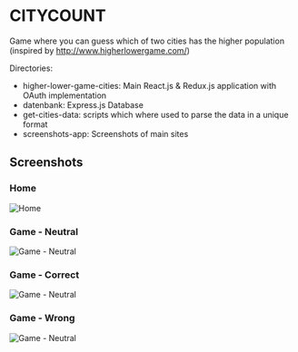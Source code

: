 # CITYCOUNT

 Game where you can guess which of two cities has the higher population 
  (inspired by http://www.higherlowergame.com/)

Directories:
- higher-lower-game-cities: Main React.js & Redux.js application with OAuth implementation
- datenbank: Express.js Database
- get-cities-data: scripts which where used to parse the data in a unique format
- screenshots-app: Screenshots of main sites

## Screenshots


### Home
![Home](https://github.com/alexej-sankov-dev/informatik-projekt/blob/master/screenshots-app/Home.jpg)

### Game - Neutral

![Game - Neutral](https://github.com/alexej-sankov-dev/informatik-projekt/blob/master/screenshots-app/Game-Neutral.jpg)

### Game - Correct

![Game - Neutral](https://github.com/alexej-sankov-dev/informatik-projekt/blob/master/screenshots-app/Game-Correct.jpg)

### Game - Wrong

![Game - Neutral](https://github.com/alexej-sankov-dev/informatik-projekt/blob/master/screenshots-app/Game-Wrong.jpg)
